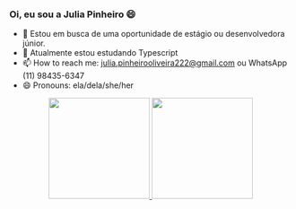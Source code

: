 ### Oi, eu sou a Julia Pinheiro 😄

- 🔭 Estou em busca de uma oportunidade de estágio ou desenvolvedora júnior.
- 🌱 Atualmente estou estudando Typescript
- 📫 How to reach me:  julia.pinheirooliveira222@gmail.com ou WhatsApp (11) 98435-6347
- 😄 Pronouns: ela/dela/she/her

<div align="center">
  <a href="https://github.com/JuliaPinheiro">
  <img height="180em" src="https://github-readme-stats.vercel.app/api?username=rafaballerini&show_icons=true&theme=dracula&include_all_commits=true&count_private=true"/>
  <img height="180em" src="https://github-readme-stats.vercel.app/api/top-langs/?username=rafaballerini&layout=compact&langs_count=7&theme=dracula"/>
</div>


